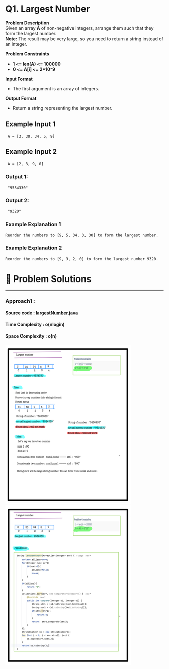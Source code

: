 # Q1. Largest Number

**Problem Description**  
Given an array **A** of non-negative integers, arrange them such that they form the largest number.  
**Note:** The result may be very large, so you need to return a string instead of an integer.

**Problem Constraints**
- **1 <= len(A) <= 100000**
- **0 <= A[i] <= 2*10^9**

**Input Format**
- The first argument is an array of integers.

**Output Format**
- Return a string representing the largest number.


## Example Input 1
```plaintext
 A = [3, 30, 34, 5, 9]
```

## Example Input 2
```plaintext
 A = [2, 3, 9, 0]
```

### Output 1:
```plaintext  
 "9534330"
```

### Output 2:
```plaintext 
 "9320"
```

### Example Explanation 1
``` 
Reorder the numbers to [9, 5, 34, 3, 30] to form the largest number.
```

### Example Explanation 2
``` 
Reorder the numbers to [9, 3, 2, 0] to form the largest number 9320.
```


# 📝 Problem Solutions
---
### Approach1 :
#### Source code : [largestNumber.java](../../src/sortingTwo/largestNumber/approachOne/largestNumber.java)
#### Time Complexity : o(nlogin)
#### Space Complexity : o(n)

 <img src="../../images/sortingTwo/largestNumber/approachOne/step1.jpg" alt="My Image" width="400" /> 
 <img src="../../images/sortingTwo/largestNumber/approachOne/step2.jpg" alt="My Image" width="400" /> 

